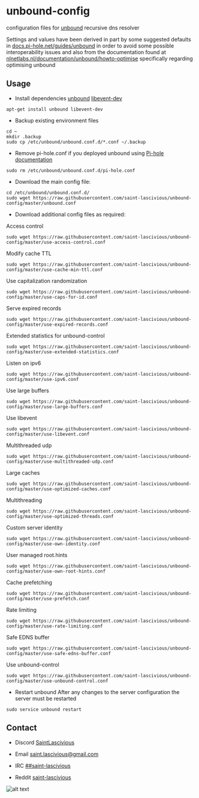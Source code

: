 # unbound-config

configuration files for [unbound](https://nlnetlabs.nl/projects/unbound/about/) recursive dns resolver

Settings and values have been derived in part by some suggested
defaults in [docs.pi-hole.net/guides/unbound](https://docs.pi-hole.net/guides/unbound/) in order to avoid
some possible interoperability issues and also from the documentation
found at [nlnetlabs.nl/documentation/unbound/howto-optimise](https://nlnetlabs.nl/documentation/unbound/howto-optimise/) 
specifically regarding optimising unbound

## Usage
* Install dependencies
[unbound](https://packages.debian.org/buster/unbound)
[libevent-dev](https://packages.debian.org/buster/libevent-dev)
```
apt-get install unbound libevent-dev
```

* Backup existing environment files
```
cd ~
mkdir .backup
sudo cp /etc/unbound/unbound.conf.d/*.conf ~/.backup
```
* Remove pi-hole.conf if you deployed unbound using [Pi-hole documentation](https://docs.pi-hole.net/guides/unbound/)
```
sudo rm /etc/unbound/unbound.conf.d/pi-hole.conf
```
* Download the main config file:
```
cd /etc/unbound/unbound.conf.d/
sudo wget https://raw.githubusercontent.com/saint-lascivious/unbound-config/master/unbound.conf
```
* Download additional config files as required:

Access control
```
sudo wget https://raw.githubusercontent.com/saint-lascivious/unbound-config/master/use-access-control.conf
```
Modify cache TTL
```
sudo wget https://raw.githubusercontent.com/saint-lascivious/unbound-config/master/use-cache-min-ttl.conf
```
Use capitalization randomization
```
sudo wget https://raw.githubusercontent.com/saint-lascivious/unbound-config/master/use-caps-for-id.conf
```
Serve expired records
```
sudo wget https://raw.githubusercontent.com/saint-lascivious/unbound-config/master/use-expired-records.conf
```
Extended statistics for unbound-control
```
sudo wget https://raw.githubusercontent.com/saint-lascivious/unbound-config/master/use-extended-statistics.conf
```
Listen on ipv6
```
sudo wget https://raw.githubusercontent.com/saint-lascivious/unbound-config/master/use-ipv6.conf
```
Use large buffers
```
sudo wget https://raw.githubusercontent.com/saint-lascivious/unbound-config/master/use-large-buffers.conf
```
Use libevent
```
sudo wget https://raw.githubusercontent.com/saint-lascivious/unbound-config/master/use-libevent.conf
```
Multithreaded udp
```
sudo wget https://raw.githubusercontent.com/saint-lascivious/unbound-config/master/use-multithreaded-udp.conf
```
Large caches
```
sudo wget https://raw.githubusercontent.com/saint-lascivious/unbound-config/master/use-optimized-caches.conf
```
Multithreading
```
sudo wget https://raw.githubusercontent.com/saint-lascivious/unbound-config/master/use-optimized-threads.conf
```
Custom server identity
```
sudo wget https://raw.githubusercontent.com/saint-lascivious/unbound-config/master/use-own-identity.conf
```
User managed root.hints
```
sudo wget https://raw.githubusercontent.com/saint-lascivious/unbound-config/master/use-own-root-hints.conf
```
Cache prefetching
```
sudo wget https://raw.githubusercontent.com/saint-lascivious/unbound-config/master/use-prefetch.conf
```
Rate limiting
```
sudo wget https://raw.githubusercontent.com/saint-lascivious/unbound-config/master/use-rate-limiting.conf
```
Safe EDNS buffer
```
sudo wget https://raw.githubusercontent.com/saint-lascivious/unbound-config/master/use-safe-edns-buffer.conf
```
Use unbound-control
```
sudo wget https://raw.githubusercontent.com/saint-lascivious/unbound-config/master/use-unbound-control.conf
```
* Restart unbound
After any changes to the server configuration the server must be restarted
```
sudo service unbound restart
```

## Contact
* Discord
[SaintLascivious](https://discord.gg/9Cq4gRg)

* Email
saint.lascivious@gmail.com

* IRC
[##saint-lascivious](https://webchat.freenode.net/##saint-lascivious)

* Reddit
[saint-lascivious](https://www.reddit.com/user/saint-lascivious)

![alt text][logo]

[logo]:https://vignette.wikia.nocookie.net/pokemon/images/7/76/265Wurmple.png "Using the spikes on its rear end, Wurmple peels the bark off trees and feeds on the sap that oozes out. This Pokémon's feet are tipped with suction pads that allow it to cling to glass without slipping."
